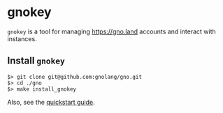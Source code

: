 # gnokey

`gnokey` is a tool for managing https://gno.land accounts and interact with instances.

## Install `gnokey`

    $> git clone git@github.com:gnolang/gno.git
    $> cd ./gno
    $> make install_gnokey

Also, see the [quickstart guide](https://test2.gno.land/r/boards:testboard/5).
